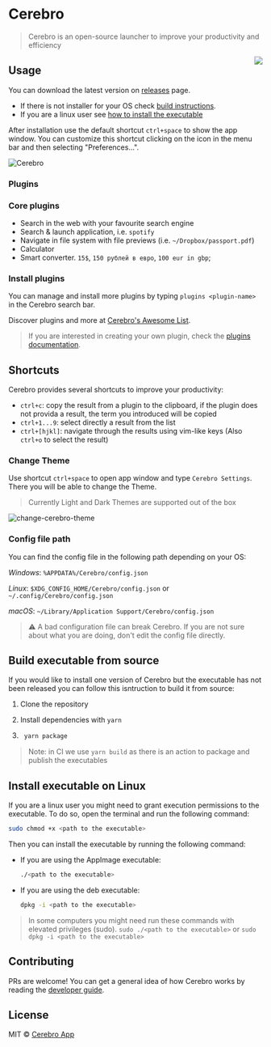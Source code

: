 # Cerebro

> Cerebro is an open-source launcher to improve your productivity and efficiency

<img src="./build/icons/128x128.png" align="right"/>

## Usage

You can download the latest version on  [releases](https://github.com/cerebroapp/cerebro/releases) page.

- If there is not installer for your OS check [build instructions](#build-executable-from-source).
- If you are a linux user see [how to install the executable](#install-executable-on-linux)

After installation use the default shortcut `ctrl+space` to show the app window. You can customize this shortcut clicking on the icon in the menu bar and then selecting "Preferences...".

![Cerebro](https://cloud.githubusercontent.com/assets/594298/20180624/858a483a-a75b-11e6-94a1-ef1edc4d95c3.gif)

### Plugins

### Core plugins

- Search in the web with your favourite search engine
- Search & launch application, i.e. `spotify`
- Navigate in file system with file previews (i.e. `~/Dropbox/passport.pdf`)
- Calculator
- Smart converter. `15$`, `150 рублей в евро`, `100 eur in gbp`;

### Install plugins

You can manage and install more plugins by typing `plugins <plugin-name>` in the Cerebro search bar.

Discover plugins and more at [Cerebro's Awesome List](https://github.com/lubien/awesome-cerebro).

> If you are interested in creating your own plugin, check the [plugins documentation](./docs/plugins-developers.md).

## Shortcuts

Cerebro provides several shortcuts to improve your productivity:

- `ctrl+c`: copy the result from a plugin to the clipboard, if the plugin does not provida a result, the term you introduced will be copied
- `ctrl+1...9`: select directly a result from the list
- `ctrl+[hjkl]`: navigate through the results using vim-like keys (Also `ctrl+o` to select the result)

### Change Theme

Use shortcut `ctrl+space` to open app window and type `Cerebro Settings`. There you will be able to change the Theme.

> Currently Light and Dark Themes are supported out of the box

![change-cerebro-theme](https://user-images.githubusercontent.com/24854406/56137765-5880ca00-5fb7-11e9-86d0-e740de1127c2.gif)

### Config file path

You can find the config file in the following path depending on your OS:

*Windows*: `%APPDATA%/Cerebro/config.json`

*Linux*: `$XDG_CONFIG_HOME/Cerebro/config.json`  or `~/.config/Cerebro/config.json`

*macOS*: `~/Library/Application Support/Cerebro/config.json`

> ⚠️ A bad configuration file can break Cerebro. If you are not sure about what you are doing, don't edit the config file directly.

## Build executable from source

If you would like to install one version of Cerebro but the executable has not been released you can follow this isntruction to build it from source:

1. Clone the repository
2. Install dependencies with `yarn`

3. ```bash
    yarn package
   ```

> Note: in CI we use `yarn build` as there is an action to package and publish the executables

## Install executable on Linux

If you are a linux user you might need to grant execution permissions to the executable. To do so, open the terminal and run the following command:

```bash
sudo chmod +x <path to the executable>
```

Then you can install the executable by running the following command:

- If you are using the AppImage executable:

  ```bash
  ./<path to the executable>
  ```

- If you are using the deb executable:

  ```bash
  dpkg -i <path to the executable>
  ```

> In some computers you might need run these commands with elevated privileges (sudo). `sudo ./<path to the executable>` or `sudo dpkg -i <path to the executable>`

## Contributing

PRs are welcome! You can get a general idea of how Cerebro works by reading the [developer guide](/docs/cerebro-developers.md).

## License

MIT © [Cerebro App](https://github.com/cerebroapp/cerebro/blob/master/LICENSE)
